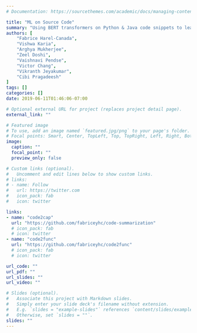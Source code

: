```yaml
---
# Documentation: https://sourcethemes.com/academic/docs/managing-content/

title: "ML on Source Code"
summary: "Using BERT transformers on Python & Java code snippets to learn (a) plain English summaries and (b) syntactically valid function names."
authors: [
	"Fabrice Harel-Canada",
	"Vishwa Karia",
	"Arghya Mukherjee",
	"Zeel Doshi",
	"Vaishnavi Pendse",
	"Victor Chang",
	"Vikranth Jeyakumar",
	"Cibi Pragadeesh"
]
tags: []
categories: []
date: 2019-06-11T01:46:06-07:00

# Optional external URL for project (replaces project detail page).
external_link: ""

# Featured image
# To use, add an image named `featured.jpg/png` to your page's folder.
# Focal points: Smart, Center, TopLeft, Top, TopRight, Left, Right, BottomLeft, Bottom, BottomRight.
image:
  caption: ""
  focal_point: ""
  preview_only: false

# Custom links (optional).
#   Uncomment and edit lines below to show custom links.
# links:
# - name: Follow
#   url: https://twitter.com
#   icon_pack: fab
#   icon: twitter

links:
- name: "code2cap"
  url: "https://github.com/fabriceyhc/code-summarization"
  # icon_pack: fab
  # icon: twitter
- name: "code2func"
  url: "https://github.com/fabriceyhc/code2func"
  # icon_pack: fab
  # icon: twitter

url_code: ""
url_pdf: ""
url_slides: ""
url_video: ""

# Slides (optional).
#   Associate this project with Markdown slides.
#   Simply enter your slide deck's filename without extension.
#   E.g. `slides = "example-slides"` references `content/slides/example-slides.md`.
#   Otherwise, set `slides = ""`.
slides: ""
---
```

